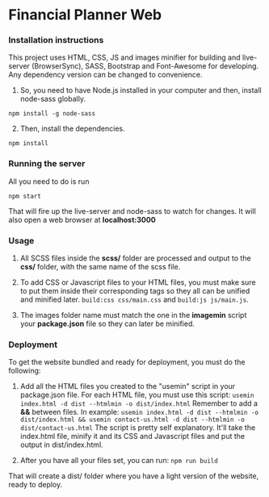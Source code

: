 # Financial Planner Web

### Installation instructions

This project uses HTML, CSS, JS and images minifier for building and live-server (BrowserSync), SASS, Bootstrap and Font-Awesome for developing. Any dependency version can be changed to convenience.

1. So, you need to have Node.js installed in your computer and then, install node-sass globally.

`npm install -g node-sass`

2. Then, install the dependencies.

`npm install`

### Running the server

All you need to do is run

`npm start`

That will fire up the live-server and node-sass to watch for changes. It will also open a web browser at **localhost:3000**

### Usage

1. All SCSS files inside the **scss/** folder are processed and output to the **css/** folder, with the same name of the scss file.

2. To add CSS or Javascript files to your HTML files, you must make sure to put them inside their corresponding tags so they all can be unified and minified later.
`build:css css/main.css` and `build:js js/main.js`.

3. The images folder name must match the one in the **imagemin** script your **package.json** file so they can later be minified.


### Deployment

To get the website bundled and ready for deployment, you must do the following:

1. Add all the HTML files you created to the "usemin" script in your package.json file.
For each HTML file, you must use this script:
`usemin index.html -d dist --htmlmin -o dist/index.html`
Remember to add a **&&** between files. In example:
`usemin index.html -d dist --htmlmin -o dist/index.html && usemin contact-us.html -d dist --htmlmin -o dist/contact-us.html`
The script is pretty self explanatory. It'll take the index.html file, minify it and its CSS and Javascript files and put the output in dist/index.html.

3. After you have all your files set, you can run:
`npm run build`

That will create a dist/ folder where you have a light version of the website, ready to deploy.